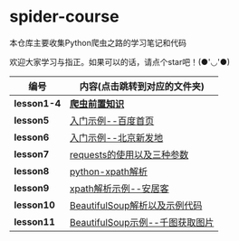 # spider-course
本仓库主要收集Python爬虫之路的学习笔记和代码

欢迎大家学习与指正。如果可以的话，请点个star吧！(●'◡'●)


| 编号          | 内容(点击跳转到对应的文件夹)                  |
| ------------- | --------------------------------------------- |
| **lesson1-4** | **[爬虫前置知识](./lesson1-4)**               |
| **lesson5**   | [入门示例--百度首页](./lesson5)               |
| **lesson6**   | [入门示例--北京新发地](./lesson6)             |
| **lesson7**   | [requests的使用以及三种参数](./lesson7)       |
| **lesson8**   | [python-xpath解析](./lesson8)                 |
| **lesson9**   | [xpath解析示例--安居客](./lesson9)            |
| **lesson10**  | [BeautifulSoup解析以及示例代码](./lesson10)   |
| **lesson11**  | [BeautifulSoup示例--千图获取图片](./lesson11) |

